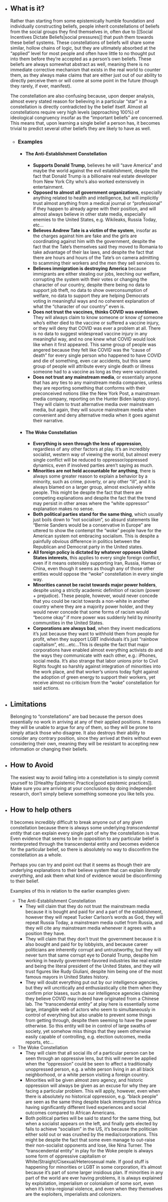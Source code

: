   - ## What is it?
    Rather than starting from some epistemically humble foundation and individually constructing beliefs, people inherit constellations of beliefs from the social groups they find themselves in, often due to [[Social Incentives Dictate Beliefs|social pressures]] that push them towards these belief systems. These constellations of beliefs will share some similar, hollow chains of logic, but they are ultimately absorbed at the “applied” level for most people and often have little to no thought put into them before they’re accepted as a person’s own beliefs. These beliefs are always somewhat abstract as well, meaning there is no immediate corrective mechanism that exists in the real world to counter them, as they always make claims that are either just out of our ability to directly perceive them or will come at some point in the future (though they rarely, if ever, manifest).
    
    The constellation are also confusing because, upon deeper analysis, almost every stated reason for believing in a particular “star” in a constellation is directly contradicted by the belief itself. Almost all constellations require very high levels (approaching 100%) of ideological congruency insofar as the “important beliefs” are concerned. This means that, upon learning a single belief a person has, it becomes trivial to predict several other beliefs they are likely to have as well.
    - ### Examples
      - #### The Anti-Establishment Constellation
        - **Supports Donald Trump**, believes he will “save America” and maybe the world against the evil establishment, despite the fact that Donald Trump is a billionaire real estate developer from New York City who’s also worked extensively in entertainment.
        - **Opposed to almost all government organizations**, especially anything related to health and intelligence, but will implicitly trust almost anything from a medical journal or “professional” if they happen to already agree with their position, and will almost always believe in other state media, especially enemies to the United States, e.g. Wikileaks, Russia Today, etc…
        - **Believes Andrew Tate is a victim of the system**, insofar as the charges against him are fake and the girls are coordinating against him with the government, despite the fact that the Tate’s themselves said they moved to Romania to take advantage of their lax laws, and despite the fact that there are hours and hours of the Tate’s on camera admitting to scamming their workers and the men they sell services to.
        - **Believes immigration is destroying America** because immigrants are either stealing our jobs, leeching our welfare, corrupting the system with their votes or changing the character of our country, despite there being no data to support job theft, no data to show overconsumption of welfare, no data to support they are helping Democrats voting in meaningful ways and no coherent explanation of what the “character of our country” even is.
        - **Does not trust the vaccines, thinks COVID was overblown**. They will always claim to know someone or know *of* someone who’s either died to the vaccine or suffered a vaccine injury, or they will deny that COVID was ever a problem at all. There is no data to suggest widespread vaccine injury in any meaningful way, and no one knew what COVID would look like when it first appeared. This same group of people was angered because they felt like COVID was the “cause of death” for every single person who happened to have COVID and die of something, even car accidents, but this same group of people will attribute every single death or illness someone had to a vaccine as long as they were vaccinated.
        - **Does not trust any mainstream media**, or essentially anyone that has any ties to any mainstream media companies, unless they are reporting something that conforms with their preconceived notions (like the New York Post, a mainstream media company, reporting on the Hunter Biden laptop story). They will claim to trust alternative media over mainstream media, but again, they will source mainstream media when convenient and deny alternative media when it goes against their narrative.
      - #### The Woke Constellation
        - **Everything is seen through the lens of oppression**, regardless of any other factors at play. It’s an incredibly socialist, western way of viewing the world, but almost every single conflict will be reduced to oppressor/oppressed dynamics, even if involved parties aren’t saying as much.
        - **Minorities are not held accountable for anything**, there is always some greater reason to explain a behavior by a minority, such as crime, poverty, or any other “ill”, and it is always blamed on a larger group, almost exclusively white people. This might be despite the fact that there are competing explanations and despite the fact that the trend may persist in other areas where the “white oppressor” explanation makes no sense.
        - **Both political parties stand for the same thing**, which usually just boils down to “not socialism”, so absurd statements like “Bernie Sanders would be a conservative in Europe” are uttered to show the contempt the “woke” people have for the American system not embracing socialism. This is despite a painfully obvious difference in politics between the Republican and Democrat party in the United states.
        - **All foreign policy is dictated by whatever opposes United States interests**, this applies to every single foreign conflict, even if it means ostensibly supporting Iran, Russia, Hamas or China, even though it seems as though any of those other entities would oppose the “woke” constellation in every single way.
        - **Minorities cannot be racist towards major power holders**, despite using a strictly academic definition of racism (power + prejudice). These people, however, would never concede that you could be racist towards a non-white in another country where they are a majority power holder, and they would never concede that some forms of racism would “become okay” if more power was suddenly held by minority communities in the United States.
        - **Corporations are always bad**, when they invent medications it’s just because they want to withhold them from people for profit, when they support LGBT individuals it’s just “rainbow capitalism”, etc…etc…This is despite the fact that major corporations have enabled almost everything activists do and the ways they communicate with each other, e.g.: iPhones, social media. It’s also strange that labor unions prior to Civil Rights fought so harshly against integration of minorities into the work place, and that worker’s unions today fight against the adoption of green energy to support their workers, yet receive almost no criticism from the “woke” constellation for said actions.
  - ## Limitations
    Belonging to “constellations” are bad because the person does essentially no work in arriving at any of their applied positions. It means they will be unable to argue for any of them, so they will be prone to simply attack those who disagree. It also destroys their ability to consider any contrary position, since they arrived at theirs without even considering their own, meaning they will be resistant to accepting new information or changing their beliefs.
  - ## How to Avoid
    The easiest way to avoid falling into a constellation is to simply commit yourself to [[Healthy Epistemic Practice|good epistemic practices]]. Make sure you are arriving at your conclusions by doing independent research, don’t simply believe something someone you like tells you.
  - ## How to help others
    It becomes incredibly difficult to break anyone out of any given constellation because there is always some underlying *transcendental entity* that can explain every single part of why the constellation is true. Even evidence that seems to be in opposition to any particular belief is reinterpreted through the transcendental entity and becomes evidence for the particular belief, so there is absolutely no way to disconfirm the constellation as a whole.
    
    Perhaps you can try and point out that it seems as though their are underlying explanations to their believe system that can explain *literally everything*, and ask them what kind of evidence would be disconfirming to their belief.
    
    Examples of this in relation to the earlier examples given:
    - The Anti-Establishment Constellation
      - They will claim that they do not trust the mainstream media because it is bought and paid for and a part of the establishment, however they will repeat Tucker Carlson’s words as God, they will repeat Russia Today, a mainstream media outlet from Russia, and they will cite any mainstream media whenever it agrees with a position they have.
      - They will claim that they don’t trust the government because it is also bought and paid for by lobbyists, and because career politicians are inherently corrupt and untrustworthy, but they will never turn that same corrupt eye to Donald Trump, despite him working in heavily government-favored industries like real estate and being the literal president of the United States, and they will trust figures like Rudy Giuliani, despite him being one of the most famous mayors in United States history.
      - They will doubt everything put out by our intelligence agencies, but they will uncritically and enthusiastically cite them when they confirm prior biases, such as our intelligence agencies claiming they believe COVID may indeed have originated from a Chinese lab.
    The “transcendental entity” at play here is essentially some large, intangible web of actors who seem to simultaneously in control of everything but also unable to prevent some things from getting through, despite them seeming to have the power otherwise. So this entity will be in control of large swaths of society, yet somehow miss things that they seem otherwise easily capable of controlling, e.g. election outcomes, media reports, etc…
    - The Woke Constellation
      - They will claim that all social ills of a particular person can be seen through an oppressive lens, but this will never be applied when the “oppression” could be seen to affect a traditionally unoppressed person, e.g. a white person living in an all black neighborhood, or a white person visiting a foreign country.
      - Minorities will be given almost zero agency, and historic oppression will always be given as an excuse for why they are facing a particular problem. This will apply, however, even when there is absolutely no historical oppression, e.g. “black people” are seen as the same thing despite black immigrants from Africa having significantly different lived experiences and social outcomes compared to African Americans.
      - Both political parties will be said to stand for the same thing, but when a socialist appears on the left, and finally gets elected by fails to achieve “socialism” in the US, it’s because the politician either sold out or was crushed by the media/corporations. This might be despite the fact that some even manage to out-raise their non-socialist opponents and lose, like Nina Turner.
    The “transcendental entity” in play for the Woke people is always some form of oppressive capitalism or White/Straight/Cisexual/Heterosexual male. If good stuff is happening for minorities or LGBT in some corporation, it’s almost because it’s part of some larger insidious plan. If minorities in any part of the world are ever having problems, it is always explained by exploitation, imperialism or colonialism of some sort, even when it’s intra-regional violence, and even when they themselves are the exploiters, imperialists and colonizers.
#